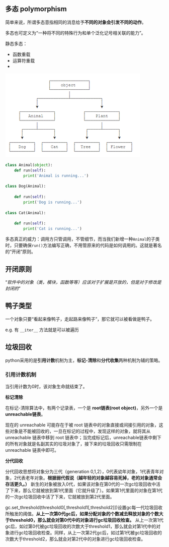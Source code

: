 ## 多态 polymorphism

简单来说，所谓多态意指相同的消息给予**不同的对象会引发不同的动作**。

多态也可定义为“一种将不同的特殊行为和单个泛化记号相关联的能力”。

静态多态：

- 函数重载
- 运算符重载
- 

![image-20200923180052721](images/image-20200923180052721.png)

```python
class Animal(object):
    def run(self):
        print('Animal is running...')
        
class Dog(Animal):

    def run(self):
        print('Dog is running...')

class Cat(Animal):

    def run(self):
        print('Cat is running...')
```

多态真正的威力：调用方只管调用，不管细节，而当我们新增一种`Animal`的子类时，只要确保`run()`方法编写正确，不用管原来的代码是如何调用的。这就是著名的“开闭”原则。



## 开闭原则

“*软件中的对象（类，模块，函数等等）应该对于扩展是开放的，但是对于修改是封闭的*”

## 鸭子类型

一个对象只要“看起来像鸭子，走起路来像鸭子”，那它就可以被看做是鸭子。

e.g. 有 `__iter__` 方法就是可以被遍历

## 垃圾回收

python采用的是**引用计数**机制为主，**标记-清除**和**分代收集**两种机制为辅的策略。

### 引用计数机制

当引用计数为0时，该对象生命就结束了。

**标记清除**

在标记-清除算法中，有两个记录表，一个是 **root链表(root object)**，另外一个是 **unreachable链表**。

现在的 unreachable 可能存在于被 root 链表中的对象直接或间接引用的对象，这些对象是不能被回收的，一旦在标记的过程中，发现这样的对象，就将其从 unreachable 链表中移到 root 链表中；当完成标记后，unreachable链表中剩下的所有对象就是名副其实的垃圾对象了，接下来的垃圾回收只需限制在 unreachable 链表中即可。

**分代回收**

分代回收思想将对象分为三代（generation 0,1,2），0代表幼年对象，1代表青年对象，2代表老年对象。**根据弱代假说（越年轻的对象越容易死掉，老的对象通常会存活更久。）** 新生的对象被放入0代，如果该对象在第0代的一次gc垃圾回收中活了下来，那么它就被放到第1代里面（它就升级了）。如果第1代里面的对象在第1代的一次gc垃圾回收中活了下来，它就被放到第2代里面。

gc.set_threshold(threshold0[,threshold1[,threshold2]])设置gc每一代垃圾回收所触发的阈值。**从上一次第0代gc后，如果分配对象的个数减去释放对象的个数大于threshold0，那么就会对第0代中的对象进行gc垃圾回收检查。** 从上一次第1代gc后，如过第0代被gc垃圾回收的次数大于threshold1，那么就会对第1代中的对象进行gc垃圾回收检查。同样，从上一次第2代gc后，如过第1代被gc垃圾回收的次数大于threshold2，那么就会对第2代中的对象进行gc垃圾回收检查。